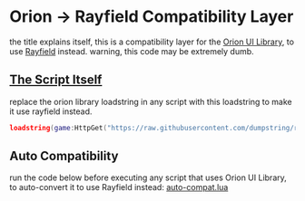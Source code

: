 # Orion -> Rayfield Compatibility Layer

the title explains itself, this is a compatibility layer for the [Orion UI Library](https://github.com/shlexware/Orion/), to use [Rayfield](https://github.com/SiriusSoftwareLtd/Rayfield) instead. warning, this code may be extremely dumb.

## [The Script Itself](./layer.lua)

replace the orion library loadstring in any script with this loadstring to make it use rayfield instead.

```lua
loadstring(game:HttpGet("https://raw.githubusercontent.com/dumpstring/roblox-unauthorized/refs/heads/main/orion-rayfield-cl/layer.lua"))()
```

## Auto Compatibility

run the code below before executing any script that uses Orion UI Library, to auto-convert it to use Rayfield instead:
[auto-compat.lua](https://raw.githubusercontent.com/dumpstring/roblox-unauthorized/refs/heads/main/orion-rayfield-cl/auto-compat.lua)
